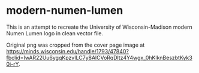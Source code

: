 # modern-numen-lumen
This is an attempt to recreate the University of Wisconsin-Madison modern Numen Lumen logo in clean vector file.

Original png was cropped from the cover page image at https://minds.wisconsin.edu/handle/1793/47840?fbclid=IwAR22Uu6ygqKpzvILC7y8AlCVoRqDltz4Y4wgx_0hKlknBeszbtKyk30i-rY.
